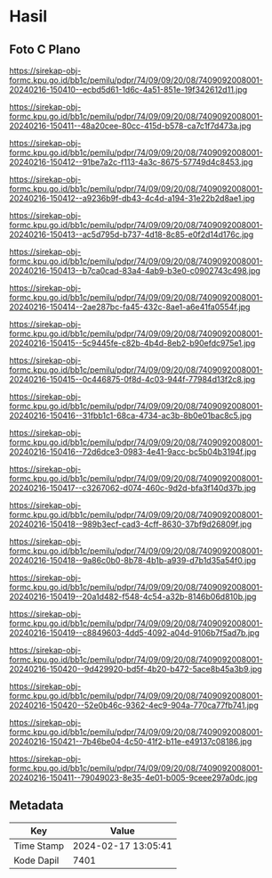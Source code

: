 # Hasil

## Foto C Plano

https://sirekap-obj-formc.kpu.go.id/bb1c/pemilu/pdpr/74/09/09/20/08/7409092008001-20240216-150410--ecbd5d61-1d6c-4a51-851e-19f342612d11.jpg

https://sirekap-obj-formc.kpu.go.id/bb1c/pemilu/pdpr/74/09/09/20/08/7409092008001-20240216-150411--48a20cee-80cc-415d-b578-ca7c1f7d473a.jpg

https://sirekap-obj-formc.kpu.go.id/bb1c/pemilu/pdpr/74/09/09/20/08/7409092008001-20240216-150412--91be7a2c-f113-4a3c-8675-57749d4c8453.jpg

https://sirekap-obj-formc.kpu.go.id/bb1c/pemilu/pdpr/74/09/09/20/08/7409092008001-20240216-150412--a9236b9f-db43-4c4d-a194-31e22b2d8ae1.jpg

https://sirekap-obj-formc.kpu.go.id/bb1c/pemilu/pdpr/74/09/09/20/08/7409092008001-20240216-150413--ac5d795d-b737-4d18-8c85-e0f2d14d176c.jpg

https://sirekap-obj-formc.kpu.go.id/bb1c/pemilu/pdpr/74/09/09/20/08/7409092008001-20240216-150413--b7ca0cad-83a4-4ab9-b3e0-c0902743c498.jpg

https://sirekap-obj-formc.kpu.go.id/bb1c/pemilu/pdpr/74/09/09/20/08/7409092008001-20240216-150414--2ae287bc-fa45-432c-8ae1-a6e41fa0554f.jpg

https://sirekap-obj-formc.kpu.go.id/bb1c/pemilu/pdpr/74/09/09/20/08/7409092008001-20240216-150415--5c9445fe-c82b-4b4d-8eb2-b90efdc975e1.jpg

https://sirekap-obj-formc.kpu.go.id/bb1c/pemilu/pdpr/74/09/09/20/08/7409092008001-20240216-150415--0c446875-0f8d-4c03-944f-77984d13f2c8.jpg

https://sirekap-obj-formc.kpu.go.id/bb1c/pemilu/pdpr/74/09/09/20/08/7409092008001-20240216-150416--31fbb1c1-68ca-4734-ac3b-8b0e01bac8c5.jpg

https://sirekap-obj-formc.kpu.go.id/bb1c/pemilu/pdpr/74/09/09/20/08/7409092008001-20240216-150416--72d6dce3-0983-4e41-9acc-bc5b04b3194f.jpg

https://sirekap-obj-formc.kpu.go.id/bb1c/pemilu/pdpr/74/09/09/20/08/7409092008001-20240216-150417--c3267062-d074-460c-9d2d-bfa3f140d37b.jpg

https://sirekap-obj-formc.kpu.go.id/bb1c/pemilu/pdpr/74/09/09/20/08/7409092008001-20240216-150418--989b3ecf-cad3-4cff-8630-37bf9d26809f.jpg

https://sirekap-obj-formc.kpu.go.id/bb1c/pemilu/pdpr/74/09/09/20/08/7409092008001-20240216-150418--9a86c0b0-8b78-4b1b-a939-d7b1d35a54f0.jpg

https://sirekap-obj-formc.kpu.go.id/bb1c/pemilu/pdpr/74/09/09/20/08/7409092008001-20240216-150419--20a1d482-f548-4c54-a32b-8146b06d810b.jpg

https://sirekap-obj-formc.kpu.go.id/bb1c/pemilu/pdpr/74/09/09/20/08/7409092008001-20240216-150419--c8849603-4dd5-4092-a04d-9106b7f5ad7b.jpg

https://sirekap-obj-formc.kpu.go.id/bb1c/pemilu/pdpr/74/09/09/20/08/7409092008001-20240216-150420--9d429920-bd5f-4b20-b472-5ace8b45a3b9.jpg

https://sirekap-obj-formc.kpu.go.id/bb1c/pemilu/pdpr/74/09/09/20/08/7409092008001-20240216-150420--52e0b46c-9362-4ec9-904a-770ca77fb741.jpg

https://sirekap-obj-formc.kpu.go.id/bb1c/pemilu/pdpr/74/09/09/20/08/7409092008001-20240216-150421--7b46be04-4c50-41f2-b11e-e49137c08186.jpg

https://sirekap-obj-formc.kpu.go.id/bb1c/pemilu/pdpr/74/09/09/20/08/7409092008001-20240216-150411--79049023-8e35-4e01-b005-9ceee297a0dc.jpg


## Metadata

| Key        | Value               |
| ---------- | ------------------- |
| Time Stamp | 2024-02-17 13:05:41 |
| Kode Dapil | 7401                |



